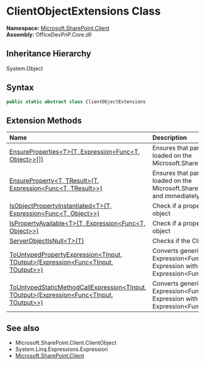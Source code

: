 # ClientObjectExtensions Class
  

**Namespace:** [Microsoft.SharePoint.Client](Microsoft.SharePoint.Client.md)  
**Assembly:** OfficeDevPnP.Core.dll  
## Inheritance Hierarchy
System.Object  
## Syntax
```C#
public static abstract class ClientObjectExtensions
```
## Extension Methods
|**Name**|**Description**|
|:-----|:-----|
| [EnsureProperties&lt;T&gt;(T, Expression&lt;Func&lt;T, Object&gt;&gt;[])](Microsoft.SharePoint.Client.ClientObjectExtensions.662d7ca7.md) |  Ensures that particular properties are loaded on the Microsoft.SharePoint.Client.ClientObject 
| [EnsureProperty&lt;T, TResult&gt;(T, Expression&lt;Func&lt;T, TResult&gt;&gt;)](Microsoft.SharePoint.Client.ClientObjectExtensions.84242e1a.md) |  Ensures that particular property is loaded on the Microsoft.SharePoint.Client.ClientObject and immediately returns this property 
| [IsObjectPropertyInstantiated&lt;T&gt;(T, Expression&lt;Func&lt;T, Object&gt;&gt;)](Microsoft.SharePoint.Client.ClientObjectExtensions.21ee3124.md) | Check if a property is instantiated on a object
| [IsPropertyAvailable&lt;T&gt;(T, Expression&lt;Func&lt;T, Object&gt;&gt;)](Microsoft.SharePoint.Client.ClientObjectExtensions.18c63636.md) | Check if a property is available on a object
| [ServerObjectIsNull&lt;T&gt;(T)](Microsoft.SharePoint.Client.ClientObjectExtensions.bd54c126.md) | Checks if the ClientObject is null
| [ToUntypedPropertyExpression&lt;TInput, TOutput&gt;(Expression&lt;Func&lt;TInput, TOutput&gt;&gt;)](Microsoft.SharePoint.Client.ClientObjectExtensions.966602f3.md) | Converts generic Expression&lt;Func&lt;TInput, TOutput&gt;&gt; to Expression with object return type - Expression&lt;Func&lt;TInput, object&gt;&gt;
| [ToUntypedStaticMethodCallExpression&lt;TInput, TOutput&gt;(Expression&lt;Func&lt;TInput, TOutput&gt;&gt;)](Microsoft.SharePoint.Client.ClientObjectExtensions.57555fd4.md) | Converts generic Expression&lt;Func&lt;TInput, TOutput&gt;&gt; to Expression with object return type - Expression&lt;Func&lt;TInput, object&gt;&gt;
## See also
- Microsoft.SharePoint.Client.ClientObject
- System.Linq.Expressions.Expression
- [Microsoft.SharePoint.Client](Microsoft.SharePoint.Client.md)
